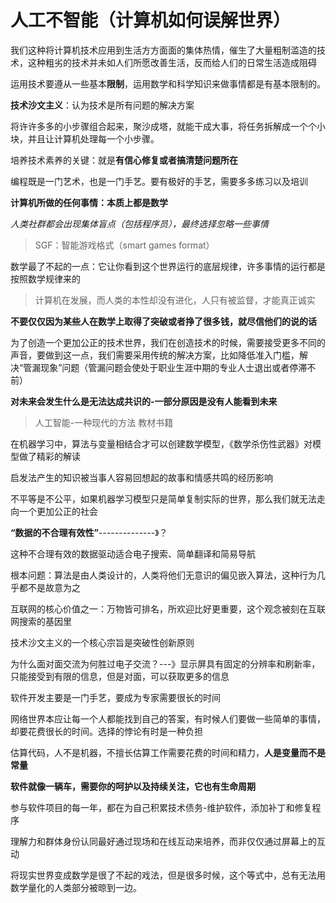 # 人工不智能（计算机如何误解世界）

我们这种将计算机技术应用到生活方方面面的集体热情，催生了大量粗制滥造的技术，这种粗劣的技术并未如人们所愿改善生活，反而给人们的日常生活造成阻碍

运用技术要遵从一些基本**限制**，运用数学和科学知识来做事情都是有基本限制的。

**技术沙文主义**：认为技术是所有问题的解决方案

将许许多多的小步骤组合起来，聚沙成塔，就能干成大事，将任务拆解成一个个小块，并且让计算机处理每一个小步骤。

培养技术素养的关键：就是**有信心修复或者搞清楚问题所在**

编程既是一门艺术，也是一门手艺。要有极好的手艺，需要多多练习以及培训

**计算机所做的任何事情：本质上都是数学**

*人类社群都会出现集体盲点（包括程序员），最终选择忽略一些事情*

> SGF：智能游戏格式（smart games format）

数学最了不起的一点：它让你看到这个世界运行的底层规律，许多事情的运行都是按照数学规律来的

> 计算机在发展，而人类的本性却没有进化，人只有被监督，才能真正诚实

**不要仅仅因为某些人在数学上取得了突破或者挣了很多钱，就尽信他们的说的话**

为了创造一个更加公正的技术世界，我们在创造技术的时候，需要接受更多不同的声音，要做到这一点，我们需要采用传统的解决方案，比如降低准入门槛，解决“管漏现象”问题（管漏问题会使处于职业生涯中期的专业人士退出或者停滞不前）

**对未来会发生什么是无法达成共识的-一部分原因是没有人能看到未来**

> 人工智能-一种现代的方法   教材书籍

在机器学习中，算法与变量相结合才可以创建数学模型，《数学杀伤性武器》对模型做了精彩的解读

启发法产生的知识被当事人容易回想起的故事和情感共鸣的经历影响

不平等是不公平，如果机器学习模型只是简单复制实际的世界，那么我们就无法走向一个更加公正的社会

**“数据的不合理有效性”**--------------》？

这种不合理有效的数据驱动适合电子搜索、简单翻译和简易导航

根本问题：算法是由人类设计的，人类将他们无意识的偏见嵌入算法，这种行为几乎都不是故意为之

互联网的核心价值之一：万物皆可排名，所欢迎比好更重要，这个观念被刻在互联网搜索的基因里

技术沙文主义的一个核心宗旨是突破性创新原则

为什么面对面交流为何胜过电子交流？---》显示屏具有固定的分辨率和刷新率，只能接受到有限的信息，但是对面，可以获取更多的信息

软件开发主要是一门手艺，要成为专家需要很长的时间

网络世界本应让每一个人都能找到自己的答案，有时候人们要做一些简单的事情，却要花费很长的时间。选择的悖论有时是一种负担

估算代码，人不是机器，不擅长估算工作需要花费的时间和精力，**人是变量而不是常量**

**软件就像一辆车，需要你的呵护以及持续关注，它也有生命周期**

参与软件项目的每一年，都在为自己积累技术债务-维护软件，添加补丁和修复程序

理解力和群体身份认同最好通过现场和在线互动来培养，而非仅仅通过屏幕上的互动

将现实世界变成数学是很了不起的戏法，但是很多时候，这个等式中，总有无法用数学量化的人类部分被晾到一边。





